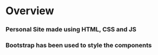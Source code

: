 # Overview

### Personal Site made using HTML, CSS and JS

### Bootstrap has been used to style the components
